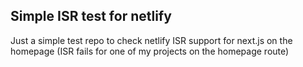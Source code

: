 ## Simple ISR test for netlify

Just a simple test repo to check netlify ISR support for next.js on the homepage (ISR fails for one of my projects on the homepage route)
